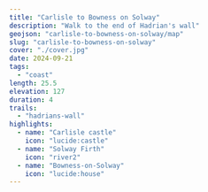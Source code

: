 ```yaml
---
title: "Carlisle to Bowness on Solway"
description: "Walk to the end of Hadrian's wall"
geojson: "carlisle-to-bowness-on-solway/map"
slug: "carlisle-to-bowness-on-solway"
cover: "./cover.jpg"
date: 2024-09-21
tags:
  - "coast"
length: 25.5
elevation: 127
duration: 4
trails:
  - "hadrians-wall"
highlights:
  - name: "Carlisle castle"
    icon: "lucide:castle"
  - name: "Solway Firth"
    icon: "river2"
  - name: "Bowness-on-Solway"
    icon: "lucide:house"
---
```

